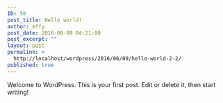 ```yaml
---
ID: 58
post_title: Hello world!
author: effy
post_date: 2016-06-09 04:21:00
post_excerpt: ""
layout: post
permalink: >
  http://localhost/wordpress/2016/06/09/hello-world-2-2/
published: true
---
```

Welcome to WordPress. This is your first post. Edit or delete it, then start writing!